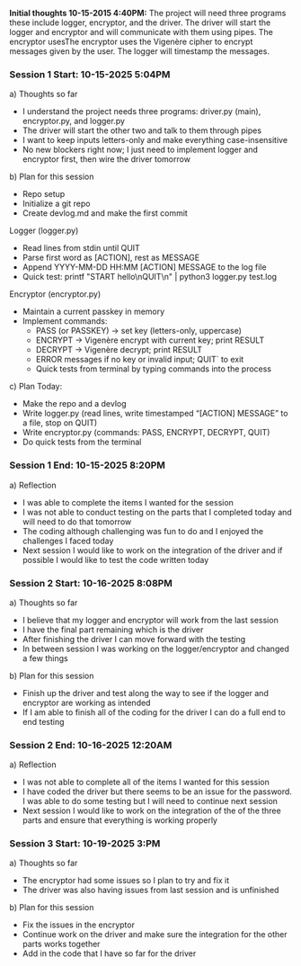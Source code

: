 **Initial thoughts 10-15-2015 4:40PM:** The project will need three programs these include logger, encryptor, and the driver. The driver will start the logger and encryptor and will communicate with them using pipes. The encryptor usesThe encryptor uses the Vigenère cipher to encrypt messages given by the user. The logger will timestamp the messages.

### Session 1 Start: 10-15-2025 5:04PM
a) Thoughts so far
- I understand the project needs three programs: driver.py (main), encryptor.py, and logger.py
- The driver will start the other two and talk to them through pipes
- I want to keep inputs letters-only and make everything case-insensitive
- No new blockers right now; I just need to implement logger and encryptor first, then wire the driver tomorrow

b) Plan for this session
- Repo setup
- Initialize a git repo
- Create devlog.md and make the first commit
  
Logger (logger.py)
- Read lines from stdin until QUIT
- Parse first word as [ACTION], rest as MESSAGE
- Append YYYY-MM-DD HH:MM [ACTION] MESSAGE to the log file
- Quick test: printf "START hello\nQUIT\n" | python3 logger.py test.log

Encryptor (encryptor.py)
- Maintain a current passkey in memory
- Implement commands:
  - PASS <key> (or PASSKEY) → set key (letters-only, uppercase)
  - ENCRYPT <TEXT> → Vigenère encrypt with current key; print RESULT <cipher>
  - DECRYPT <TEXT> → Vigenère decrypt; print RESULT <plain>
  - ERROR messages if no key or invalid input; QUIT` to exit
  - Quick tests from terminal by typing commands into the process

c) Plan Today:
- Make the repo and a devlog
- Write logger.py (read lines, write timestamped “[ACTION] MESSAGE” to a file, stop on QUIT)
- Write encryptor.py (commands: PASS, ENCRYPT, DECRYPT, QUIT)
- Do quick tests from the terminal

### Session 1 End: 10-15-2025 8:20PM
a) Reflection
- I was able to complete the items I wanted for the session
- I was not able to conduct testing on the parts that I completed today and will need to do that tomorrow
- The coding although challenging was fun to do and I enjoyed the challenges I faced today
- Next session I would like to work on the integration of the driver and if possible I would like to test the code written today

### Session 2 Start: 10-16-2025 8:08PM
a) Thoughts so far
- I believe that my logger and encryptor will work from the last session
- I have the final part remaining which is the driver
- After finishing the driver I can move forward with the testing
- In between session I was working on the logger/encryptor and changed a few things

b) Plan for this session
- Finish up the driver and test along the way to see if the logger and encryptor are working as intended
- If I am able to finish all of the coding for the driver I can do a full end to end testing

### Session 2 End: 10-16-2025 12:20AM
a) Reflection
- I was not able to complete all of the items I wanted for this session
- I have coded the driver but there seems to be an issue for the password. I was able to do some testing but I will need to continue next session 
- Next session I would like to work on the integration of the of the three parts and ensure that everything is working properly

### Session 3 Start: 10-19-2025 3:PM
a) Thoughts so far
- The encryptor had some issues so I plan to try and fix it
- The driver was also having issues from last session and is unfinished

b) Plan for this session
- Fix the issues in the encryptor
- Continue work on the driver and make sure the integration for the other parts works together
- Add in the code that I have so far for the driver
